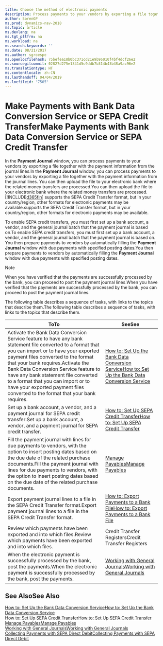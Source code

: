 ```yaml
---
title: Choose the method of electronic payments
description: Process payments to your vendors by exporting a file together with the payment information from the journal lines.
author: SorenGP
ms.prod: dynamics-nav-2018
ms.topic: article
ms.devlang: na
ms.tgt_pltfrm: na
ms.workload: na
ms.search.keywords: ''
ms.date: 08/21/2017
ms.author: sgroespe
ms.openlocfilehash: 75befea18b0bc371cd21e9b96010f4bf4dcf26e2
ms.sourcegitcommit: 02827d275e1341d5c9ddb7b314b43b48a9ac96e2
ms.translationtype: HT
ms.contentlocale: zh-CN
ms.lasthandoff: 04/04/2019
ms.locfileid: "7505"
---
```

# <a name="make-payments-with-bank-data-conversion-service-or-sepa-credit-transfer"></a><span data-ttu-id="0c842-103">Make Payments with Bank Data Conversion Service or SEPA Credit Transfer</span><span class="sxs-lookup"><span data-stu-id="0c842-103">Make Payments with Bank Data Conversion Service or SEPA Credit Transfer</span></span>
<span data-ttu-id="0c842-104">In the **Payment Journal** window, you can process payments to your vendors by exporting a file together with the payment information from the journal lines.</span><span class="sxs-lookup"><span data-stu-id="0c842-104">In the **Payment Journal** window, you can process payments to your vendors by exporting a file together with the payment information from the journal lines.</span></span> <span data-ttu-id="0c842-105">You can then upload the file to your electronic bank where the related money transfers are processed.</span><span class="sxs-lookup"><span data-stu-id="0c842-105">You can then upload the file to your electronic bank where the related money transfers are processed.</span></span> [!INCLUDE[d365fin](includes/d365fin_md.md)] <span data-ttu-id="0c842-106">supports the SEPA Credit Transfer format, but in your country/region, other formats for electronic payments may be available.</span><span class="sxs-lookup"><span data-stu-id="0c842-106">supports the SEPA Credit Transfer format, but in your country/region, other formats for electronic payments may be available.</span></span>   

 <span data-ttu-id="0c842-107">To enable SEPA credit transfers, you must first set up a bank account, a vendor, and the general journal batch that the payment journal is based on.</span><span class="sxs-lookup"><span data-stu-id="0c842-107">To enable SEPA credit transfers, you must first set up a bank account, a vendor, and the general journal batch that the payment journal is based on.</span></span> <span data-ttu-id="0c842-108">You then prepare payments to vendors by automatically filling the **Payment Journal** window with due payments with specified posting dates.</span><span class="sxs-lookup"><span data-stu-id="0c842-108">You then prepare payments to vendors by automatically filling the **Payment Journal** window with due payments with specified posting dates.</span></span>  

> [!NOTE]  
>  <span data-ttu-id="0c842-109">When you have verified that the payments are successfully processed by the bank, you can proceed to post the payment journal lines.</span><span class="sxs-lookup"><span data-stu-id="0c842-109">When you have verified that the payments are successfully processed by the bank, you can proceed to post the payment journal lines.</span></span>  

 <span data-ttu-id="0c842-110">The following table describes a sequence of tasks, with links to the topics that describe them.</span><span class="sxs-lookup"><span data-stu-id="0c842-110">The following table describes a sequence of tasks, with links to the topics that describe them.</span></span>   

|**<span data-ttu-id="0c842-111">To</span><span class="sxs-lookup"><span data-stu-id="0c842-111">To</span></span>**|**<span data-ttu-id="0c842-112">See</span><span class="sxs-lookup"><span data-stu-id="0c842-112">See</span></span>**|  
|------------|-------------|  
|<span data-ttu-id="0c842-113">Activate the Bank Data Conversion Service feature to have any bank statement file converted to a format that you can import or to have your exported payment files converted to the format that your bank requires.</span><span class="sxs-lookup"><span data-stu-id="0c842-113">Activate the Bank Data Conversion Service feature to have any bank statement file converted to a format that you can import or to have your exported payment files converted to the format that your bank requires.</span></span>|[<span data-ttu-id="0c842-114">How to: Set Up the Bank Data Conversion Service</span><span class="sxs-lookup"><span data-stu-id="0c842-114">How to: Set Up the Bank Data Conversion Service</span></span>](bank-how-setup-bank-data-conversion-service.md)|  
|<span data-ttu-id="0c842-115">Set up a bank account, a vendor, and a payment journal for SEPA credit transfer.</span><span class="sxs-lookup"><span data-stu-id="0c842-115">Set up a bank account, a vendor, and a payment journal for SEPA credit transfer.</span></span>|[<span data-ttu-id="0c842-116">How to: Set Up SEPA Credit Transfer</span><span class="sxs-lookup"><span data-stu-id="0c842-116">How to: Set Up SEPA Credit Transfer</span></span>](finance-how-to-set-up-sepa-credit-transfer.md)|  
|<span data-ttu-id="0c842-117">Fill the payment journal with lines for due payments to vendors, with the option to insert posting dates based on the due date of the related purchase documents.</span><span class="sxs-lookup"><span data-stu-id="0c842-117">Fill the payment journal with lines for due payments to vendors, with the option to insert posting dates based on the due date of the related purchase documents.</span></span>|[<span data-ttu-id="0c842-118">Manage Payables</span><span class="sxs-lookup"><span data-stu-id="0c842-118">Manage Payables</span></span>](payables-manage-payables.md)|  
|<span data-ttu-id="0c842-119">Export payment journal lines to a file in the SEPA Credit Transfer format.</span><span class="sxs-lookup"><span data-stu-id="0c842-119">Export payment journal lines to a file in the SEPA Credit Transfer format.</span></span>|[<span data-ttu-id="0c842-120">How to: Export Payments to a Bank File</span><span class="sxs-lookup"><span data-stu-id="0c842-120">How to: Export Payments to a Bank File</span></span>](payables-how-export-payments-bank-file.md)|  
|<span data-ttu-id="0c842-121">Review which payments have been exported and into which files.</span><span class="sxs-lookup"><span data-stu-id="0c842-121">Review which payments have been exported and into which files.</span></span>|<span data-ttu-id="0c842-122">Credit Transfer Registers</span><span class="sxs-lookup"><span data-stu-id="0c842-122">Credit Transfer Registers</span></span>|  
|<span data-ttu-id="0c842-123">When the electronic payment is successfully processed by the bank, post the payments.</span><span class="sxs-lookup"><span data-stu-id="0c842-123">When the electronic payment is successfully processed by the bank, post the payments.</span></span>|[<span data-ttu-id="0c842-124">Working with General Journals</span><span class="sxs-lookup"><span data-stu-id="0c842-124">Working with General Journals</span></span>](ui-work-general-journals.md)|  

## <a name="see-also"></a><span data-ttu-id="0c842-125">See Also</span><span class="sxs-lookup"><span data-stu-id="0c842-125">See Also</span></span>  
[<span data-ttu-id="0c842-126">How to: Set Up the Bank Data Conversion Service</span><span class="sxs-lookup"><span data-stu-id="0c842-126">How to: Set Up the Bank Data Conversion Service</span></span>](bank-how-setup-bank-data-conversion-service.md)  
[<span data-ttu-id="0c842-127">How to: Set Up SEPA Credit Transfer</span><span class="sxs-lookup"><span data-stu-id="0c842-127">How to: Set Up SEPA Credit Transfer</span></span>](finance-how-to-set-up-sepa-credit-transfer.md)  
[<span data-ttu-id="0c842-128">Manage Payables</span><span class="sxs-lookup"><span data-stu-id="0c842-128">Manage Payables</span></span>](payables-manage-payables.md)   
[<span data-ttu-id="0c842-129">Working with General Journals</span><span class="sxs-lookup"><span data-stu-id="0c842-129">Working with General Journals</span></span>](ui-work-general-journals.md)  
[<span data-ttu-id="0c842-130">Collecting Payments with SEPA Direct Debit</span><span class="sxs-lookup"><span data-stu-id="0c842-130">Collecting Payments with SEPA Direct Debit</span></span>](finance-collect-payments-with-sepa-direct-debit.md)   

